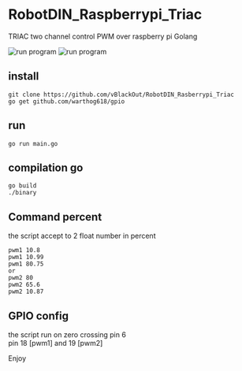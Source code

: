 # RobotDIN_Raspberrypi_Triac
TRIAC two channel control PWM over raspberry pi Golang

![run program](https://i.ibb.co/kgsmbGD/Capture-du-2021-03-28-15-54-16.png)
![run program](https://i.ibb.co/8jFtYVJ/Capture-du-2021-03-28-15-57-19.png)

## install
```
git clone https://github.com/vBlackOut/RobotDIN_Rasberrypi_Triac
go get github.com/warthog618/gpio
```

## run 
```
go run main.go
```

## compilation go
```
go build
./binary
```

## Command percent
the script accept to 2 float number in percent  
```
pwm1 10.8  
pwm1 10.99  
pwm1 80.75
or 
pwm2 80
pwm2 65.6
pwm2 10.87
```

## GPIO config
the script run on zero crossing pin 6  
pin 18 [pwm1] and 19 [pwm2]

Enjoy
